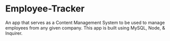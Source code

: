 # Employee-Tracker
An app that serves as a Content Management System to be used to manage employees from any given company. This app is built using MySQL, Node, &amp; Inquirer.

